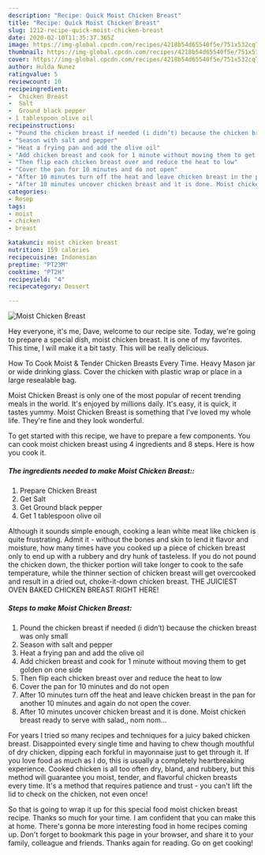 ```yaml
---
description: "Recipe: Quick Moist Chicken Breast"
title: "Recipe: Quick Moist Chicken Breast"
slug: 1212-recipe-quick-moist-chicken-breast
date: 2020-02-10T11:35:37.365Z
image: https://img-global.cpcdn.com/recipes/4218b54d65540f5e/751x532cq70/moist-chicken-breast-recipe-main-photo.jpg
thumbnail: https://img-global.cpcdn.com/recipes/4218b54d65540f5e/751x532cq70/moist-chicken-breast-recipe-main-photo.jpg
cover: https://img-global.cpcdn.com/recipes/4218b54d65540f5e/751x532cq70/moist-chicken-breast-recipe-main-photo.jpg
author: Hulda Nunez
ratingvalue: 5
reviewcount: 10
recipeingredient:
-  Chicken Breast
-  Salt
-  Ground black pepper
- 1 tablespoon olive oil
recipeinstructions:
- "Pound the chicken breast if needed (i didn’t) because the chicken breast was only small"
- "Season with salt and pepper"
- "Heat a frying pan and add the olive oil"
- "Add chicken breast and cook for 1 minute without moving them to get golden on one side"
- "Then flip each chicken breast over and reduce the heat to low"
- "Cover the pan for 10 minutes and do not open"
- "After 10 minutes turn off the heat and leave chicken breast in the pan for another 10 minutes and again do not open the cover."
- "After 10 minutes uncover chicken breast and it is done. Moist chicken breast ready to serve with salad,, nom nom..."
categories:
- Resep
tags:
- moist
- chicken
- breast

katakunci: moist chicken breast
nutrition: 159 calories
recipecuisine: Indonesian
preptime: "PT23M"
cooktime: "PT2H"
recipeyield: "4"
recipecategory: Dessert

---
```



![Moist Chicken Breast](https://img-global.cpcdn.com/recipes/4218b54d65540f5e/751x532cq70/moist-chicken-breast-recipe-main-photo.jpg)

Hey everyone, it's me, Dave, welcome to our recipe site. Today, we're going to prepare a special dish, moist chicken breast. It is one of my favorites. This time, I will make it a bit tasty. This will be really delicious.

How To Cook Moist &amp; Tender Chicken Breasts Every Time. Heavy Mason jar or wide drinking glass. Cover the chicken with plastic wrap or place in a large resealable bag.

Moist Chicken Breast is only one of the most popular of recent trending meals in the world. It's enjoyed by millions daily. It's easy, it is quick, it tastes yummy. Moist Chicken Breast is something that I've loved my whole life. They're fine and they look wonderful.


To get started with this recipe, we have to prepare a few components. You can cook moist chicken breast using 4 ingredients and 8 steps. Here is how you cook it.

##### The ingredients needed to make Moist Chicken Breast::

1. Prepare  Chicken Breast
1. Get  Salt
1. Get  Ground black pepper
1. Get 1 tablespoon olive oil


Although it sounds simple enough, cooking a lean white meat like chicken is quite frustrating. Admit it - without the bones and skin to lend it flavor and moisture, how many times have you cooked up a piece of chicken breast only to end up with a rubbery and dry hunk of tasteless. If you do not pound the chicken down, the thicker portion will take longer to cook to the safe temperature, while the thinner section of chicken breast will get overcooked and result in a dried out, choke-it-down chicken breast. THE JUICIEST OVEN BAKED CHICKEN BREAST RIGHT HERE! 

##### Steps to make Moist Chicken Breast:

1. Pound the chicken breast if needed (i didn’t) because the chicken breast was only small
1. Season with salt and pepper
1. Heat a frying pan and add the olive oil
1. Add chicken breast and cook for 1 minute without moving them to get golden on one side
1. Then flip each chicken breast over and reduce the heat to low
1. Cover the pan for 10 minutes and do not open
1. After 10 minutes turn off the heat and leave chicken breast in the pan for another 10 minutes and again do not open the cover.
1. After 10 minutes uncover chicken breast and it is done. Moist chicken breast ready to serve with salad,, nom nom...


For years I tried so many recipes and techniques for a juicy baked chicken breast. Disappointed every single time and having to chew though mouthful of dry chicken, dipping each forkful in mayonnaise just to get through it. If you love food as much as I do, this is usually a completely heartbreaking experience. Cooked chicken is all too often dry, bland, and rubbery, but this method will guarantee you moist, tender, and flavorful chicken breasts every time. It&#39;s a method that requires patience and trust - you can&#39;t lift the lid to check on the chicken, not even once! 

So that is going to wrap it up for this special food moist chicken breast recipe. Thanks so much for your time. I am confident that you can make this at home. There's gonna be more interesting food in home recipes coming up. Don't forget to bookmark this page in your browser, and share it to your family, colleague and friends. Thanks again for reading. Go on get cooking!
